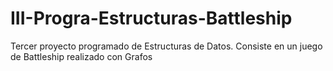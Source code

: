 # III-Progra-Estructuras-Battleship
Tercer proyecto programado de Estructuras de Datos. Consiste en un juego de Battleship realizado con Grafos
